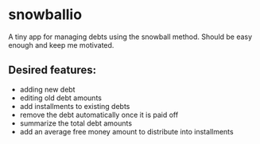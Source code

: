 # snowballio

A tiny app for managing debts using the snowball method. Should be easy enough and keep me motivated.

## Desired features:
- adding new debt
- editing old debt amounts
- add installments to existing debts
- remove the debt automatically once it is paid off
- summarize the total debt amounts
- add an average free money amount to distribute into installments
